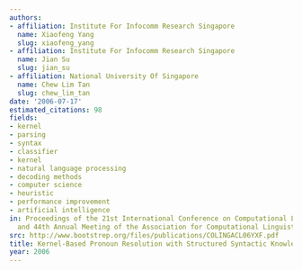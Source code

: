 ```yaml
---
authors:
- affiliation: Institute For Infocomm Research Singapore
  name: Xiaofeng Yang
  slug: xiaofeng_yang
- affiliation: Institute For Infocomm Research Singapore
  name: Jian Su
  slug: jian_su
- affiliation: National University Of Singapore
  name: Chew Lim Tan
  slug: chew_lim_tan
date: '2006-07-17'
estimated_citations: 98
fields:
- kernel
- parsing
- syntax
- classifier
- kernel
- natural language processing
- decoding methods
- computer science
- heuristic
- performance improvement
- artificial intelligence
in: Proceedings of the 21st International Conference on Computational Linguistics
  and 44th Annual Meeting of the Association for Computational Linguistics
src: http://www.bootstrep.org/files/publications/COLINGACL06YXF.pdf
title: Kernel-Based Pronoun Resolution with Structured Syntactic Knowledge
year: 2006
---
```

